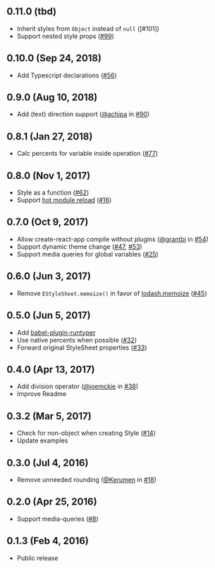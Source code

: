 ## 0.11.0 (tbd)

* Inherit styles from `Object` instead of `null` ([#101])
* Support nested style props ([#99])

## 0.10.0 (Sep 24, 2018)

* Add Typescript declarations ([#56])

## 0.9.0 (Aug 10, 2018)

* Add (text) direction support ([@achipa] in [#90])

## 0.8.1 (Jan 27, 2018)

* Calc percents for variable inside operation ([#77])

## 0.8.0 (Nov 1, 2017)

* Style as a function ([#62])
* Support [hot module reload] ([#16])

## 0.7.0 (Oct 9, 2017)

* Allow create-react-app compile without plugins ([@grantbi] in [#54])
* Support dynamic theme change ([#47], [#53])
* Support media queries for global variables ([#25])

## 0.6.0 (Jun 3, 2017)

* Remove `EStyleSheet.memoize()` in favor of [lodash.memoize](https://www.npmjs.com/package/lodash.memoize) ([#45])

## 0.5.0 (Jun 5, 2017)

* Add [babel-plugin-runtyper](https://github.com/vitalets/babel-plugin-runtyper)
* Use native percents when possible ([#32])
* Forward original StyleSheet properties ([#33]) 

## 0.4.0 (Apr 13, 2017)

* Add division operator ([@joemckie] in [#38])
* Improve Readme

## 0.3.2 (Mar 5, 2017)

* Check for non-object when creating Style ([#14])
* Update examples

## 0.3.0 (Jul 4, 2016)

* Remove unneeded rounding ([@Kerumen] in [#18])

## 0.2.0 (Apr 25, 2016)

* Support media-queries ([#8])

## 0.1.3 (Feb 4, 2016)

* Public release
 
[@joemckie]: https://github.com/joemckie
[@Kerumen]: https://github.com/Kerumen
[@grantbi]: https://github.com/grantbi
[@achipa]: https://github.com/achipa

[hot module reload]: https://facebook.github.io/react-native/blog/2016/03/24/introducing-hot-reloading.html

[#8]: https://github.com/vitalets/react-native-extended-stylesheet/pull/8
[#14]: https://github.com/vitalets/react-native-extended-stylesheet/pull/14
[#16]: https://github.com/vitalets/react-native-extended-stylesheet/pull/16
[#18]: https://github.com/vitalets/react-native-extended-stylesheet/pull/18
[#25]: https://github.com/vitalets/react-native-extended-stylesheet/pull/25
[#38]: https://github.com/vitalets/react-native-extended-stylesheet/pull/38
[#32]: https://github.com/vitalets/react-native-extended-stylesheet/pull/32
[#33]: https://github.com/vitalets/react-native-extended-stylesheet/pull/33
[#45]: https://github.com/vitalets/react-native-extended-stylesheet/pull/45
[#47]: https://github.com/vitalets/react-native-extended-stylesheet/pull/47
[#53]: https://github.com/vitalets/react-native-extended-stylesheet/pull/53
[#54]: https://github.com/vitalets/react-native-extended-stylesheet/pull/54
[#62]: https://github.com/vitalets/react-native-extended-stylesheet/pull/62
[#77]: https://github.com/vitalets/react-native-extended-stylesheet/pull/77
[#90]: https://github.com/vitalets/react-native-extended-stylesheet/pull/90
[#56]: https://github.com/vitalets/react-native-extended-stylesheet/pull/56
[#99]: https://github.com/vitalets/react-native-extended-stylesheet/pull/99
